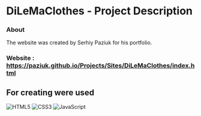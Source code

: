 # DiLeMaClothes - Project Description <br>

### About <br/>

The website was created by Serhiy Paziuk for his portfolio. <br/>

### Website : https://paziuk.github.io/Projects/Sites/DiLeMaClothes/index.html  <br/>

## For creating were used <br/>

![HTML5](https://img.shields.io/badge/-HTML5-ffffff?style=for-the-badge&logo=html5)
![CSS3](https://img.shields.io/badge/-CSS3-264de4?style=for-the-badge&logo=css3)
![JavaScript](https://img.shields.io/badge/-JavaScript-ffffff?style=for-the-badge&logo=javascript)
